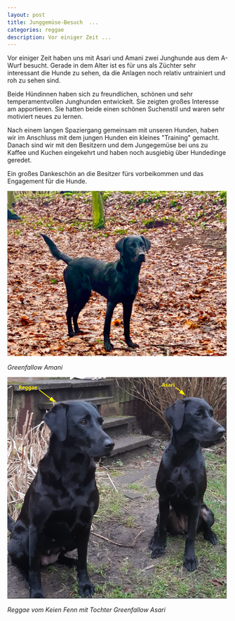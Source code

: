 ```yaml
---
layout: post
title: Junggemüse-Besuch  ...
categories: reggae
description: Vor einiger Zeit ...
---
```


Vor einiger Zeit haben uns mit Asari und Amani zwei Junghunde aus dem A-Wurf besucht. 
Gerade in dem Alter ist es für uns als Züchter sehr interessant die Hunde zu sehen, da die Anlagen noch relativ untrainiert und roh zu sehen sind.

Beide Hündinnen haben sich zu freundlichen, schönen und sehr temperamentvollen Junghunden entwickelt. Sie zeigten großes Interesse am apportieren. Sie hatten beide einen schönen Suchenstil und waren sehr motiviert neues zu lernen. 

Nach einem langen Spaziergang gemeinsam mit unseren Hunden, haben wir im Anschluss mit dem jungen Hunden ein kleines "Training" gemacht.
Danach sind wir mit den Besitzern und dem Jungegemüse bei uns zu Kaffee und Kuchen eingekehrt und haben noch ausgiebig über Hundedinge geredet.

Ein großes Dankeschön an die Besitzer fürs vorbeikommen und das Engagement für die Hunde. 


<img src="/litters/fotos-a-wurf/nine-months/amani.jpeg" title="Zuma (Amani)" width="500">
<p style="font-style: italic;">Greenfallow Amani</p>

<img src="/assets/reggae-gallery/reggae-asari.png" title="Reggae mit Asari" width="500">
<p style="font-style: italic;">Reggae vom Keien Fenn mit Tochter Greenfallow Asari</p>


